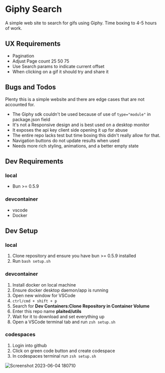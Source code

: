 # Giphy Search

A simple web site to search for gifs using Giphy. Time boxing to 4-5 hours of work.


## UX Requirements
- Pagination
- Adjust Page count 25 50 75 
- Use Search params to indicate current offset
- When clicking on a gif it should try and share it

## Bugs and Todos
 
Plenty this is a simple website and there are edge cases that are not accounted for. 
 
- The Giphy sdk couldn't be used because of use of `type="module"` in package.json field
- It's not a Responsive design and is best used on a desktop monitor
- It exposes the api key client side opening it up for abuse
- The entire repo lacks test but time boxing this didn't really allow for that.
- Navigation buttons do not update results when used
- Needs more rich styling, animations, and a better empty state

## Dev Requirements

### local

- Bun >= 0.5.9

### devcontainer

- vscode
- Docker

## Dev Setup

### local

1. Clone repository and ensure you have bun >= 0.5.9 installed
2. Run `bash setup.sh`

### devcontainer

1. Install docker on local machine
2. Ensure docker desktop daemon/app is running
3. Open new window for VSCode
4. `ctrl/cmd + shift + p`
5. Search for **Dev Containers:Clone Repository in Container Volume**
6. Enter this repo name **plaited/utils**
7. Wait for it to download and set everything up
8. Open a VSCode terminal tab and run `zsh setup.sh`

### codespaces
1. Login into github
2. Click on green code button and create codespace
3. In codespaces terminal run `zsh setup.sh`

 ![Screenshot 2023-06-04 180710](https://github.com/EdwardIrby/giphy-search/assets/1058725/34cd8b5a-3528-4ffb-b5aa-e62aa9c7fdd4)

